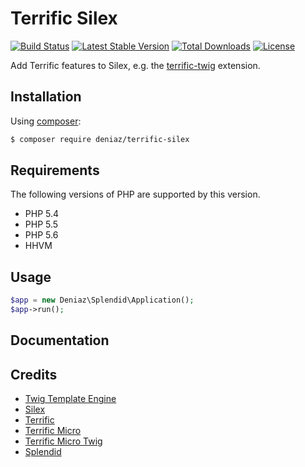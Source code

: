 # Terrific Silex
[![Build Status](https://travis-ci.org/deniaz/terrific-silex.svg?branch=master)](https://travis-ci.org/deniaz/terrific-silex)
[![Latest Stable Version](https://poser.pugx.org/deniaz/terrific-silex/v/stable.svg)](https://packagist.org/packages/deniaz/terrific-silex)
[![Total Downloads](https://poser.pugx.org/deniaz/terrific-silex/downloads.svg)](https://packagist.org/packages/deniaz/terrific-silex)
[![License](https://poser.pugx.org/deniaz/terrific-silex/license.svg)](https://packagist.org/packages/deniaz/terrific-silex)

Add Terrific features to Silex, e.g. the [terrific-twig](https://github.com/deniaz/terrific-twig) extension.

## Installation
Using [composer](https://packagist.org/packages/deniaz/terrific-silex):

```bash
$ composer require deniaz/terrific-silex
```

## Requirements

The following versions of PHP are supported by this version.

+ PHP 5.4
+ PHP 5.5
+ PHP 5.6
+ HHVM

## Usage
```php
$app = new Deniaz\Splendid\Application();
$app->run();
```

## Documentation

## Credits
+ [Twig Template Engine](http://twig.sensiolabs.org/)
+ [Silex](http://silex.sensiolabs.org/)
+ [Terrific](http://terrifically.org/)
+ [Terrific Micro](https://github.com/namics/terrific-micro)
+ [Terrific Micro Twig](https://github.com/namics/terrific-micro-twig)
+ [Splendid](https://github.com/namics/generator-splendid)
